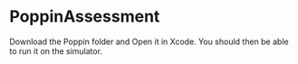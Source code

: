 # PoppinAssessment

Download the Poppin folder and Open it in Xcode. You should then be able to run it on the simulator.
